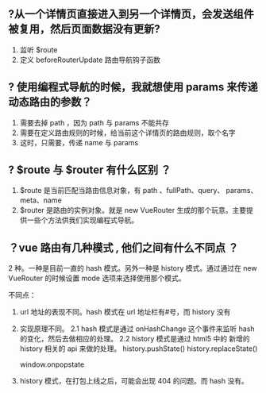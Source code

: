 ## ?从一个详情页直接进入到另一个详情页，会发送组件被复用，然后页面数据没有更新?

1. 监听 \$route
2. 定义 beforeRouterUpdate 路由导航钩子函数

## ? 使用编程式导航的时候，我就想使用 params 来传递动态路由的参数？

1. 需要去掉 path ，因为 path 与 params 不能共存
2. 需要在定义路由规则的时候，给当前这个详情页的路由规则，取个名字
3. 这时，只需要，传递 name 与 params

## ? $route 与 $router 有什么区别 ？

1. \$route 是当前匹配当路由信息对象，有 path 、fullPath、query、 params、meta、name
2. \$router 是路由的实例对象。就是 new VueRouter 生成的那个玩意。主要提供一些个方法供我们实现编程式导航。

## ？vue 路由有几种模式 , 他们之间有什么不同点 ？

2 种。一种是目前一直的 hash 模式。另外一种是 history 模式。通过通过在 new VueRouter 的时候设置 mode 选项来选择使用那个模式。

不同点：

1.  url 地址的表现不同。hash 模式在 url 地址栏有#号，而 history 没有
2.  实现原理不同。
    2.1 hash 模式是通过 onHashChange 这个事件来监听 hash 的变化，然后去做相应的处理。
    2.2 history 模式是通过 html5 中的 新增的 history 相关的 api 来做的处理。
    history.pushState()
    history.replaceState()

    window.onpopstate

3.  history 模式，在打包上线之后，可能会出现 404 的问题。而 hash 没有。
